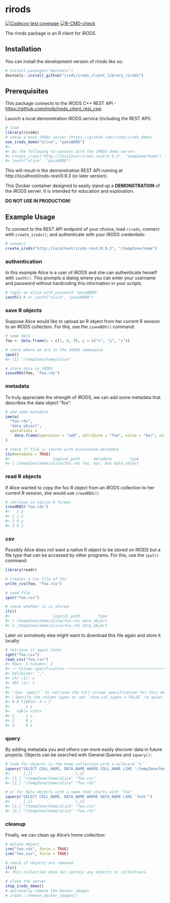 
<!-- README.md is generated from README.Rmd. Please edit that file -->

# rirods

<!-- badges: start -->

[![Codecov test
coverage](https://codecov.io/gh/irods/irods_client_library_rirods/branch/main/graph/badge.svg)](https://app.codecov.io/gh/irods/irods_client_library_rirods?branch=main)
[![R-CMD-check](https://github.com/irods/irods_client_library_rirods/actions/workflows/R-CMD-check.yaml/badge.svg)](https://github.com/irods/irods_client_library_rirods/actions/workflows/R-CMD-check.yaml)
<!-- badges: end -->

The rirods package is an R client for iRODS.

## Installation

You can install the development version of rirods like so:

``` r
# install.packages("devtools")
devtools::install_github("irods/irods_client_library_rirods")
```

## Prerequisites

This package connects to the iRODS C++ REST API -
https://github.com/irods/irods_client_rest_cpp.

Launch a local demonstration iRODS service (including the REST API):

``` r
# load
library(rirods)
# setup a mock iRODS server (https://github.com/irods/irods_demo)
use_irods_demo("alice", "passWORD")
#> 
#> Do the following to connect with the iRODS demo server: 
#> create_irods("http://localhost/irods-rest/0.9.3", "tempZone/home") 
#> iauth("alice", "passWORD")
```

This will result in the demonstration REST API running at
http://localhost/irods-rest/0.9.3 (or later version).

This Docker container designed to easily stand up a **DEMONSTRATION** of
the iRODS server. It is intended for education and exploration.

**DO NOT USE IN PRODUCTION!**

## Example Usage

To connect to the REST API endpoint of your choice, load `rirods`,
connect with `create_irods()`, and authenticate with your iRODS
credentials:

``` r
# connect
create_irods("http://localhost/irods-rest/0.9.3", "/tempZone/home")
```

### authentication

In this example Alice is a user of iRODS and she can authenticate
herself with `iauth()`. This prompts a dialog where you can enter your
username and password without hardcoding this information in your
scripts.

``` r
# login as alice with password "passWORD"
iauth() # or iauth("alice", "passWORD")
```

### save R objects

Suppose Alice would like to upload an R object from her current R
session to an iRODS collection. For this, use the `isaveRDS()` command:

``` r
# some data
foo <- data.frame(x = c(1, 8, 9), y = c("x", "y", "z"))

# check where we are in the iRODS namespace
ipwd()
#> [1] "/tempZone/home/alice"

# store data in iRODS
isaveRDS(foo, "foo.rds")
```

### metadata

To truly appreciate the strength of iRODS, we can add some metadata that
describes the data object “foo”:

``` r
# add some metadata
imeta(
  "foo.rds", 
  "data_object", 
  operations = 
    data.frame(operation = "add", attribute = "foo", value = "bar", units = "baz")
)

# check if file is stored with associated metadata
ils(metadata = TRUE)
#>                   logical_path      metadata        type
#> 1 /tempZone/home/alice/foo.rds foo, bar, baz data_object
```

### read R objects

If Alice wanted to copy the foo R object from an iRODS collection to her
current R session, she would use `ireadRDS()`:

``` r
# retrieve in native R format
ireadRDS("foo.rds")
#>   x y
#> 1 1 x
#> 2 8 y
#> 3 9 z
```

### csv

Possibly Alice does not want a native R object to be stored on iRODS but
a file type that can be accessed by other programs. For this, use the
`iput()` command:

``` r
library(readr)

# creates a csv file of foo
write_csv(foo, "foo.csv")

# send file
iput("foo.csv")

# check whether it is stored
ils()
#>                   logical_path        type
#> 1 /tempZone/home/alice/foo.csv data_object
#> 2 /tempZone/home/alice/foo.rds data_object
```

Later on somebody else might want to download this file again and store
it locally:

``` r
# retrieve it again later
iget("foo.csv")
read_csv("foo.csv")
#> Rows: 3 Columns: 2
#> ── Column specification ────────────────────────────────────────────────────────
#> Delimiter: ","
#> chr (1): y
#> dbl (1): x
#> 
#> ℹ Use `spec()` to retrieve the full column specification for this data.
#> ℹ Specify the column types or set `show_col_types = FALSE` to quiet this message.
#> # A tibble: 3 × 2
#>       x y    
#>   <dbl> <chr>
#> 1     1 x    
#> 2     8 y    
#> 3     9 z
```

### query

By adding metadata you and others can more easily discover data in
future projects. Objects can be searched with General Queries and
`iquery()`:

``` r
# look for objects in the home collection with a wildcard `%`
iquery("SELECT COLL_NAME, DATA_NAME WHERE COLL_NAME LIKE '/tempZone/home/%'")
#>      [,1]                   [,2]     
#> [1,] "/tempZone/home/alice" "foo.csv"
#> [2,] "/tempZone/home/alice" "foo.rds"
```

``` r
# or for data objects with a name that starts with "foo"
iquery("SELECT COLL_NAME, DATA_NAME WHERE DATA_NAME LIKE 'foo%'")
#>      [,1]                   [,2]     
#> [1,] "/tempZone/home/alice" "foo.csv"
#> [2,] "/tempZone/home/alice" "foo.rds"
```

### cleanup

Finally, we can clean up Alice’s home collection:

``` r
# delete object
irm("foo.rds", force = TRUE)
irm("foo.csv", force = TRUE)

# check if objects are removed
ils()
#> This collection does not contain any objects or collections.
```

``` r
# close the server
stop_irods_demo()
# optionally remove the Docker images
# irods:::remove_docker_images()
```
